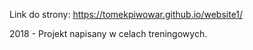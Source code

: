 Link do strony: https://tomekpiwowar.github.io/website1/

2018 - Projekt napisany w celach treningowych.
